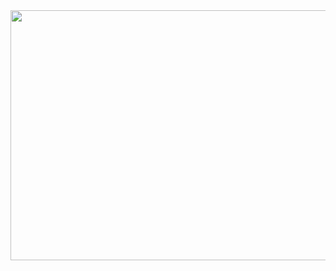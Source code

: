 <img src="https://cutewallpaper.org/21/pixel-wallpaper-gif/Pixel-Wallpaper-animated-GIF-on-Imgur.gif" height="400" width="1200">


